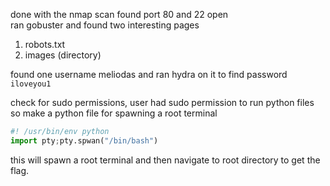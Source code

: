 done with the nmap scan found port 80 and 22 open<br>
ran gobuster and found two interesting pages<br>
1. robots.txt
2. images (directory)

found one username meliodas and ran hydra on it to find password
`iloveyou1`

check for sudo permissions, user had sudo permission to run python files so make a python file for spawning a root terminal 
```python
#! /usr/bin/env python
import pty;pty.spwan("/bin/bash")
```
this will spawn a root terminal and then navigate to root directory to get the flag.

